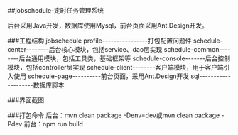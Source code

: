 ##jobschedule-定时任务管理系统

后台采用Java开发，数据库使用Mysql，前台页面采用Ant.Design开发。

###工程结构
    jobschedule
        profile----------------打包配置问题件
        schedule-center--------后台核心模块，包括service、dao层实现
        schedule-common--------后台通用模块，包括工具类，基础框架等
        schedule-console-------后台控制模块，包括controller层实现
        schedule-client--------客户端模块，用于客户端引入使用
        schedule-page----------前台页面，采用Ant.Design开发
        sql--------------------数据库脚本
        
###界面截图


###打包命令
    后台：mvn clean package -Denv=dev或mvn clean package -Pdev
    前台：npm run build

